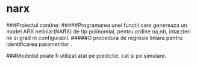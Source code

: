 # narx
###Proiectul contine:
  #####Programarea unei functii care genereaza un model ARX neliniar(NARX) de tip polinomial, pentru ordine na,nb, intarzieri nk si grad m configurabil.
  #####O procedura de regresie liniara pentru identificarea parametrilor .
 
###Modedul poate fi utilizat atat pe predictie, cat si pe simulare.
